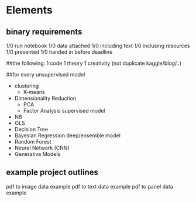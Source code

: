 # Elements
## binary requirements
1/0 run notebook
1/0 data attached
1/0 including text
1/0 inclusing resources
1/0 presented
1/0 handed in before deadline

##the following:
1 code
1 theory
1 creativity (not duplicate kaggle/blog/..)

##for every 
unsupervised model
- clustering 
  - K-means
- Dimensionality Reduction
  - PCA
  - Factor Analysis
supervised model
- NB
- OLS
- Decision Tree
- Bayesian Regression
deep/ensemble model
- Random Forest
- Neural Network (CNN)
- Generative Models


## example project outlines
pdf to image data example
pdf to text data example
pdf to panel data example
